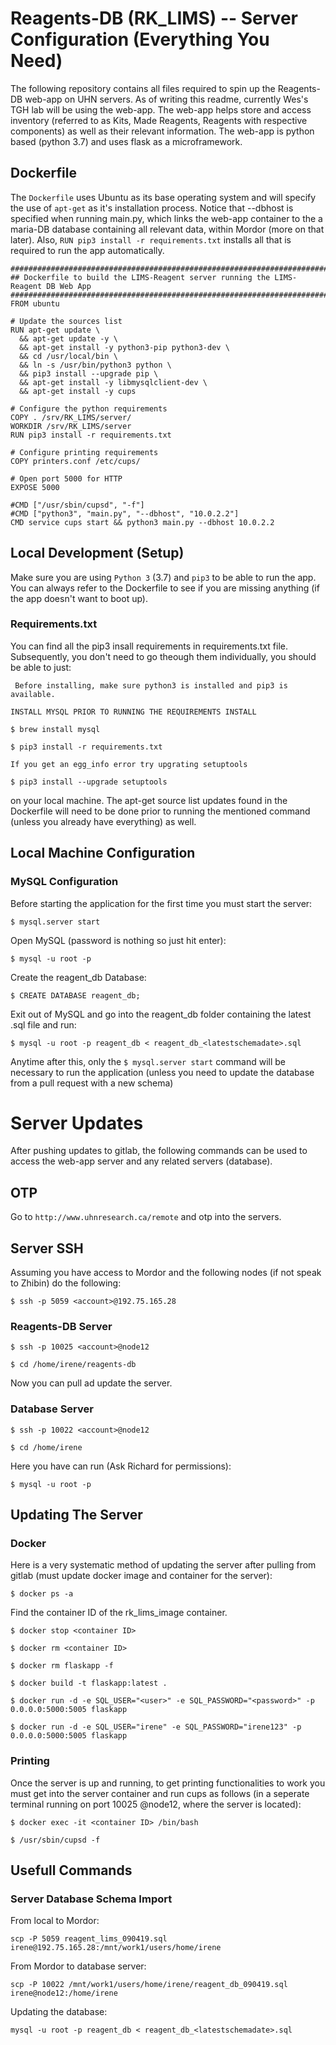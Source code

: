 # Reagents-DB (RK_LIMS) -- Server Configuration (Everything You Need)
The following repository contains all files required to spin up the Reagents-DB 
web-app on UHN servers. As of writing this readme, currently Wes's TGH lab will
be using the web-app. The web-app helps store and access inventory (referred to
as Kits, Made Reagents, Reagents with respective components) as well as their
relevant information. The web-app is python based (python 3.7) and uses flask
as a microframework.

## Dockerfile
The ```Dockerfile``` uses Ubuntu as its base operating system and will specify
the use of ```apt-get``` as it's installation process. Notice that --dbhost is
specified when running main.py, which links the web-app container to the
a maria-DB database containing all relevant data, within Mordor (more on that 
later). Also, ```RUN pip3 install -r requirements.txt``` installs all that is
required to run the app automatically.

```
###############################################################################
## Dockerfile to build the LIMS-Reagent server running the LIMS-Reagent DB Web App
###############################################################################
FROM ubuntu

# Update the sources list
RUN apt-get update \
  && apt-get update -y \
  && apt-get install -y python3-pip python3-dev \
  && cd /usr/local/bin \
  && ln -s /usr/bin/python3 python \
  && pip3 install --upgrade pip \
  && apt-get install -y libmysqlclient-dev \
  && apt-get install -y cups

# Configure the python requirements
COPY . /srv/RK_LIMS/server/
WORKDIR /srv/RK_LIMS/server
RUN pip3 install -r requirements.txt

# Configure printing requirements
COPY printers.conf /etc/cups/

# Open port 5000 for HTTP
EXPOSE 5000

#CMD ["/usr/sbin/cupsd", "-f"]
#CMD ["python3", "main.py", "--dbhost", "10.0.2.2"]
CMD service cups start && python3 main.py --dbhost 10.0.2.2
```

## Local Development (Setup)
Make sure you are using ```Python 3``` (3.7) and ```pip3``` to be able to run
the app. You can always refer to the Dockerfile to see if you are missing
anything (if the app doesn't want to boot up).

### Requirements.txt
You can find all the pip3 insall requirements in requirements.txt file.
Subsequently, you don't need to go theough them individually, you should be able
to just:

``` Before installing, make sure python3 is installed and pip3 is available.```

``` INSTALL MYSQL PRIOR TO RUNNING THE REQUIREMENTS INSTALL ```

```
$ brew install mysql
```

```
$ pip3 install -r requirements.txt
```

``` If you get an egg_info error try upgrating setuptools ```

```
$ pip3 install --upgrade setuptools
```

on your local machine. The apt-get source list updates found in the Dockerfile
will need to be done prior to running the mentioned command (unless you already
have everything) as well.

## Local Machine Configuration
### MySQL Configuration

Before starting the application for the first time you must start the server:

```
$ mysql.server start
```

Open MySQL (password is nothing so just hit enter):

```
$ mysql -u root -p
```

Create the reagent_db Database:

```
$ CREATE DATABASE reagent_db;
```

Exit out of MySQL and go into the reagent_db folder containing the latest .sql file
and run:

```
$ mysql -u root -p reagent_db < reagent_db_<latestschemadate>.sql
```

Anytime after this, only the ``` $ mysql.server start ``` command will be
necessary to run the application (unless you need to update the database from
a pull request with a new schema)

# Server Updates
After pushing updates to gitlab, the following commands can be used to access
the web-app server and any related servers (database).

## OTP
Go to ```http://www.uhnresearch.ca/remote``` and otp into the servers.

## Server SSH
Assuming you have access to Mordor and the following nodes (if not speak to
Zhibin) do the following:

```
$ ssh -p 5059 <account>@192.75.165.28
```

### Reagents-DB Server
```
$ ssh -p 10025 <account>@node12
```
```
$ cd /home/irene/reagents-db
```

Now you can pull ad update the server.

### Database Server
```
$ ssh -p 10022 <account>@node12
```
```
$ cd /home/irene
```

Here you have can run (Ask Richard for permissions):

```
$ mysql -u root -p
```

## Updating The Server
### Docker
Here is a very systematic method of updating the server after pulling from
gitlab (must update docker image and container for the server):

```
$ docker ps -a
```

Find the container ID of the rk_lims_image container.


```
$ docker stop <container ID>
```
```
$ docker rm <container ID>
```
```
$ docker rm flaskapp -f
```
```
$ docker build -t flaskapp:latest .
```
```
$ docker run -d -e SQL_USER="<user>" -e SQL_PASSWORD="<password>" -p 0.0.0.0:5000:5005 flaskapp
```
```
$ docker run -d -e SQL_USER="irene" -e SQL_PASSWORD="irene123" -p 0.0.0.0:5000:5005 flaskapp
```
### Printing

Once the server is up and running, to get printing functionalities to work you
must get into the server container and run cups as follows (in a seperate
terminal running on port 10025 <account>@node12, where the server is located):

```
$ docker exec -it <container ID> /bin/bash
```
```
$ /usr/sbin/cupsd -f
```

## Usefull Commands

### Server Database Schema Import

From local to Mordor:

```
scp -P 5059 reagent_lims_090419.sql irene@192.75.165.28:/mnt/work1/users/home/irene
```

From Mordor to database server:

```
scp -P 10022 /mnt/work1/users/home/irene/reagent_db_090419.sql irene@node12:/home/irene
```

Updating the database:

```
mysql -u root -p reagent_db < reagent_db_<latestschemadate>.sql
```
